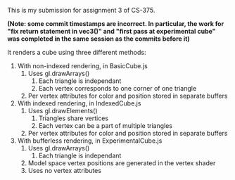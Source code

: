 This is my submission for assignment 3 of CS-375.

**(Note: some commit timestamps are incorrect. In particular, the work for "fix return statement in vec3()" and "first pass at experimental cube" was completed in the same session as the commits before it)**

It renders a cube using three different methods:

1. With non-indexed rendering, in BasicCube.js
   1. Uses gl.drawArrays()
      1. Each triangle is independant
      2. Each vertex corresponds to one corner of one triangle
   2. Per vertex attributes for color and position stored in separate buffers
2. With indexed rendering, in IndexedCube.js
   1. Uses gl.drawElements()
      1. Triangles share vertices
      2. Each vertex can be a part of multiple triangles
   2. Per vertex attributes for color and position stored in separate buffers
3. With bufferless rendering, in ExperimentalCube.js
   1. Uses gl.drawArrays()
      1. Each triangle is independant
   2. Model space vertex positions are generated in the vertex shader
   3. Uses no vertex attributes
